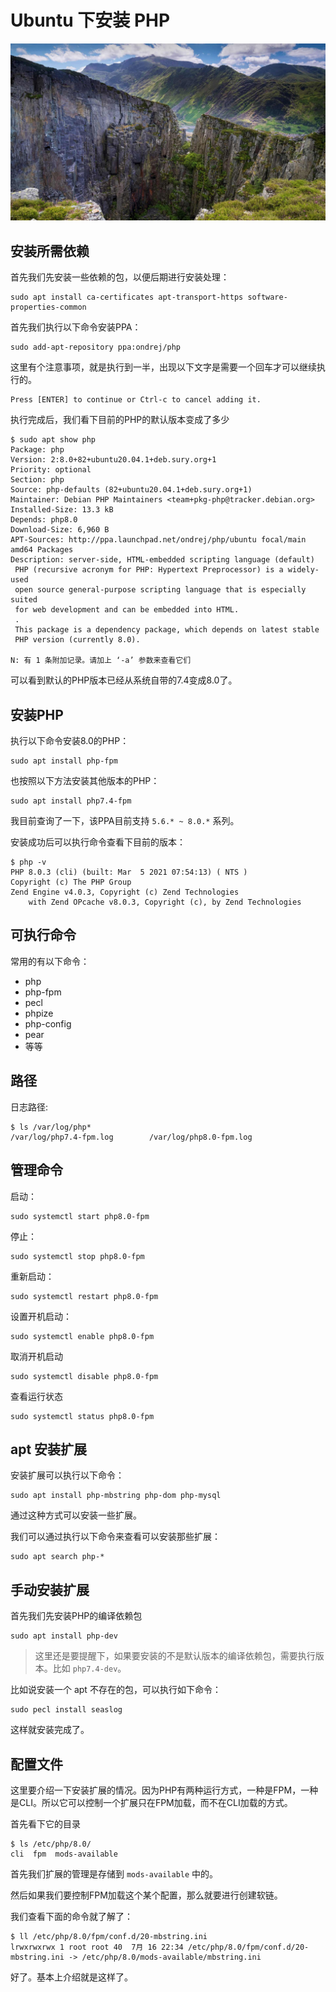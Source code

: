 # Ubuntu 下安装 PHP

![](../images/20210328.jpg)

## 安装所需依赖

首先我们先安装一些依赖的包，以便后期进行安装处理：

```
sudo apt install ca-certificates apt-transport-https software-properties-common
```

首先我们执行以下命令安装PPA：

```
sudo add-apt-repository ppa:ondrej/php
```

这里有个注意事项，就是执行到一半，出现以下文字是需要一个回车才可以继续执行的。

```
Press [ENTER] to continue or Ctrl-c to cancel adding it.
```

执行完成后，我们看下目前的PHP的默认版本变成了多少

```
$ sudo apt show php
Package: php
Version: 2:8.0+82+ubuntu20.04.1+deb.sury.org+1
Priority: optional
Section: php
Source: php-defaults (82+ubuntu20.04.1+deb.sury.org+1)
Maintainer: Debian PHP Maintainers <team+pkg-php@tracker.debian.org>
Installed-Size: 13.3 kB
Depends: php8.0
Download-Size: 6,960 B
APT-Sources: http://ppa.launchpad.net/ondrej/php/ubuntu focal/main amd64 Packages
Description: server-side, HTML-embedded scripting language (default)
 PHP (recursive acronym for PHP: Hypertext Preprocessor) is a widely-used
 open source general-purpose scripting language that is especially suited
 for web development and can be embedded into HTML.
 .
 This package is a dependency package, which depends on latest stable
 PHP version (currently 8.0).

N: 有 1 条附加记录。请加上 ‘-a’ 参数来查看它们
```

可以看到默认的PHP版本已经从系统自带的7.4变成8.0了。

## 安装PHP

执行以下命令安装8.0的PHP：

```
sudo apt install php-fpm
```

也按照以下方法安装其他版本的PHP：

```
sudo apt install php7.4-fpm
```

我目前查询了一下，该PPA目前支持 `5.6.* ~ 8.0.*` 系列。

安装成功后可以执行命令查看下目前的版本：

```
$ php -v
PHP 8.0.3 (cli) (built: Mar  5 2021 07:54:13) ( NTS )
Copyright (c) The PHP Group
Zend Engine v4.0.3, Copyright (c) Zend Technologies
    with Zend OPcache v8.0.3, Copyright (c), by Zend Technologies
```

## 可执行命令

常用的有以下命令：

- php
- php-fpm
- pecl
- phpize
- php-config
- pear
- 等等

## 路径

日志路径:

```
$ ls /var/log/php*
/var/log/php7.4-fpm.log        /var/log/php8.0-fpm.log
```

## 管理命令

启动：

```
sudo systemctl start php8.0-fpm
```

停止：

```
sudo systemctl stop php8.0-fpm
```

重新启动：

```
sudo systemctl restart php8.0-fpm
```

设置开机启动：

```
sudo systemctl enable php8.0-fpm
```

取消开机启动

```
sudo systemctl disable php8.0-fpm
```

查看运行状态

```
sudo systemctl status php8.0-fpm
```

## apt 安装扩展

安装扩展可以执行以下命令：

```
sudo apt install php-mbstring php-dom php-mysql
```

通过这种方式可以安装一些扩展。

我们可以通过执行以下命令来查看可以安装那些扩展：

```
sudo apt search php-*
```

## 手动安装扩展

首先我们先安装PHP的编译依赖包

```
sudo apt install php-dev
```

> 这里还是要提醒下，如果要安装的不是默认版本的编译依赖包，需要执行版本。比如 `php7.4-dev`。

比如说安装一个 apt 不存在的包，可以执行如下命令：

```
sudo pecl install seaslog
```

这样就安装完成了。

## 配置文件

这里要介绍一下安装扩展的情况。因为PHP有两种运行方式，一种是FPM，一种是CLI。所以它可以控制一个扩展只在FPM加载，而不在CLI加载的方式。

首先看下它的目录

```
$ ls /etc/php/8.0/
cli  fpm  mods-available
```

首先我们扩展的管理是存储到 `mods-available` 中的。

然后如果我们要控制FPM加载这个某个配置，那么就要进行创建软链。

我们查看下面的命令就了解了：

```
$ ll /etc/php/8.0/fpm/conf.d/20-mbstring.ini 
lrwxrwxrwx 1 root root 40  7月 16 22:34 /etc/php/8.0/fpm/conf.d/20-mbstring.ini -> /etc/php/8.0/mods-available/mbstring.ini
```

好了。基本上介绍就是这样了。